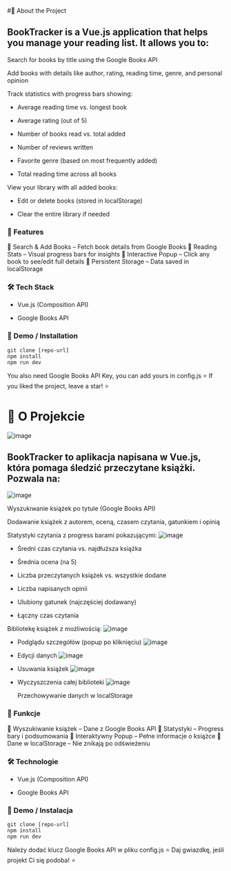 #📖 About the Project

## BookTracker is a Vue.js application that helps you manage your reading list. It allows you to:

  Search for books by title using the Google Books API

  Add books with details like author, rating, reading time, genre, and personal opinion

  Track statistics with progress bars showing:
   - Average reading time vs. longest book
     
   - Average rating (out of 5)
   
   - Number of books read vs. total added
   
   - Number of reviews written
   
   - Favorite genre (based on most frequently added)
   
   - Total reading time across all books
     
  View your library with all added books:
  
   - Edit or delete books (stored in localStorage)
   
   - Clear the entire library if needed

### 🚀 Features

🔹 Search & Add Books – Fetch book details from Google Books
🔹 Reading Stats – Visual progress bars for insights
🔹 Interactive Popup – Click any book to see/edit full details
🔹 Persistent Storage – Data saved in localStorage
### 🛠 Tech Stack

  - Vue.js (Composition API)

  - Google Books API

### 📌 Demo / Installation

    git clone [repo-url]
    npm install
    npm run dev
  You also need Google Books API Key, you can add yours in config.js
⭐ If you liked the project, leave a star! ⭐

# 📖 O Projekcie
![image](https://github.com/user-attachments/assets/d4a5a342-6103-4460-b869-60b2314c3c7c)

## BookTracker to aplikacja napisana w Vue.js, która pomaga śledzić przeczytane książki. Pozwala na:
![image](https://github.com/user-attachments/assets/fbff8453-8a24-4377-bc2f-0b0f2fcbfc74)

  Wyszukiwanie książek po tytule (Google Books API)

  Dodawanie książek z autorem, oceną, czasem czytania, gatunkiem i opinią

  Statystyki czytania z progress barami pokazującymi:
![image](https://github.com/user-attachments/assets/85490340-f0ec-4773-8b2f-56503876034a)


  - Średni czas czytania vs. najdłuższa książka

  - Średnia ocena (na 5)

  - Liczba przeczytanych książek vs. wszystkie dodane

  - Liczba napisanych opinii

  - Ulubiony gatunek (najczęściej dodawany)

  - Łączny czas czytania

  Bibliotekę książek z możliwością:
![image](https://github.com/user-attachments/assets/3a2c60d6-4731-4822-8732-b102d2869ee1)

  - Podglądu szczegółów (popup po kliknięciu)
![image](https://github.com/user-attachments/assets/31042ac4-36e3-4bd7-ae88-a73a370fde7b)

  - Edycji danych
![image](https://github.com/user-attachments/assets/e34cb55a-b870-4b31-889d-e54bca64c488)

  - Usuwania książek
![image](https://github.com/user-attachments/assets/f57431e1-e2d1-43a5-b8e7-de8bed1799bc)

  - Wyczyszczenia całej biblioteki
![image](https://github.com/user-attachments/assets/c4ec2607-feb7-42b3-b903-24f8a71117c7)

    Przechowywanie danych w localStorage

### 🚀 Funkcje

🔹 Wyszukiwanie książek – Dane z Google Books API
🔹 Statystyki – Progress bary i podsumowania
🔹 Interaktywny Popup – Pełne informacje o książce
🔹 Dane w localStorage – Nie znikają po odświeżeniu
### 🛠 Technologie

- Vue.js (Composition API)

- Google Books API

### 📌 Demo / Instalacja

    git clone [repo-url]
    npm install
    npm run dev
Należy dodać klucz Google Books API w pliku config.js
⭐ Daj gwiazdkę, jeśli projekt Ci się podoba! ⭐
